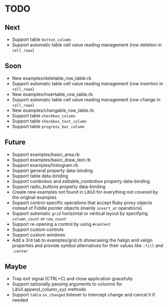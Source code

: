 # TODO

## Next

- Support table `button_column`
- Support automatic table cell value reading management (row deletion in `cell_rows`)

## Soon

- New examples/deletable_row_table.rb
- Support automatic table cell value reading management (row insertion in `cell_rows`)
- New examples/insertable_row_table.rb
- Support automatic table cell value reading management (row change in `cell_rows`)
- New examples/changable_row_table.rb
- Support table `checkbox_column`
- Support table `checkbox_text_column`
- Support table `progress_bar_column`

## Future

- Support examples/basic_area.rb
- Support examples/basic_draw_text.rb
- Support examples/histogram.rb
- Support general property data-binding
- Support table data-binding
- Support combobox and editable_combobox property data-binding
- Support radio_buttons property data-binding
- Create new examples not found in LibUI for everything not covered by the original examples
- Support control-specific operations that accept Ruby proxy objects instead of Fiddle pointer objects (mainly `insert_at` operations)
- Support automatic `grid` horizontal or vertical layout by specifying `column_count` or `row_count`
- Support re-opening a control by using `#content`
- Support custom controls
- Support custom windows
- Add a 3rd tab to examples/grid.rb showcasing the halign and valign properties and provide symbol alternatives for their values like `:fill` and `:center`

## Maybe

- Trap exit signal (CTRL+C) and close application gracefully
- Support optionally passing arguments to columns for LibUI.append_column_xyz methods
- Support `table` `on_changed` listener to intercept change and cancel it if needed
